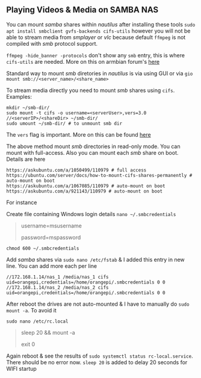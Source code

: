 ## Playing Videos & Media on SAMBA NAS

You can mount _samba_ shares within _nautilus_ after installing these tools `sudo apt install smbclient gvfs-backends cifs-utils` however you will not be able to stream media from _smplayer_ or _vlc_ because default `ffmpeg` is not compiled with _smb_ protocol support.

`ffmpeg -hide_banner -protocols` don't show any `smb` entry, this is where `cifs-utils` are needed. More on this on armbian forum's [here](https://forum.armbian.com/topic/29719-media-players-not-playing-files-over-smb-is-ffmpeg-compiled-without-networking-support/?do=findComment&comment=170553)

Standard way to mount _smb_ diretories in _nautilus_ is via using GUI or via `gio mount smb://<server_name>/<share_name>`

To stream media directly you need to mount _smb_ shares using `cifs`. Examples:

```
mkdir ~/smb-dir/
sudo mount -t cifs -o username=<serverUser>,vers=3.0 //<serverIP>/<shareDir> ~/smb-dir/
sudo umount ~/smb-dir/ # to unmount smb dir
```

The `vers` flag is important. More on this can be found [here](https://askubuntu.com/a/1070656/110979)

The above method mount _smb_ directories in read-only mode. You can mount with full-access. Also you can mount each _smb_ share on boot. Details are here
```
https://askubuntu.com/a/1050499/110979 # full access
https://ubuntu.com/server/docs/how-to-mount-cifs-shares-permanently # auto-mount on boot
https://askubuntu.com/a/1067085/110979 # auto-mount on boot
https://askubuntu.com/a/921143/110979 # auto-mount on boot
```
For instance

Create file containing Windows login details `nano ~/.smbcredentials`

> username=msusername
> 
> password=mspassword

`chmod 600 ~/.smbcredentials`

Add _samba_ shares via `sudo nano /etc/fstab` & I added this entry in new line. You can add more each per line
```
//172.168.1.14/nas_1 /media/nas_1 cifs uid=orangepi,credentials=/home/orangepi/.smbcredentials 0 0
//172.168.1.14/nas_2 /media/nas_2 cifs uid=orangepi,credentials=/home/orangepi/.smbcredentials 0 0
```
After reboot the drives are not auto-mounted & I have to manually do `sudo mount -a`. To avoid it
```
sudo nano /etc/rc.local
```
> sleep 20 && mount -a
> 
> exit 0

Again reboot & see the results of `sudo systemctl status rc-local.service`. There should be no error now. `sleep 20` is added to delay 20 seconds for WIFI startup
